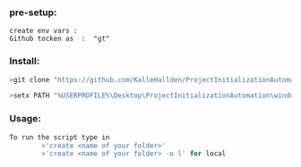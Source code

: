 ### pre-setup:
```
create env vars :
Github tocken as  :  "gt"
```


### Install: 
```bash
>git clone "https://github.com/KalleHallden/ProjectInitializationAutomation.git"

>setx PATH "%USERPROFILE%\Desktop\ProjectInitializationAutomation\windows_OS\build_executable\dist\create;%PATH%"
```


### Usage:
```bash
To run the script type in 
        >'create <name of your folder>'
        >'create <name of your folder> -o l' for local
```
